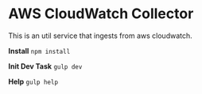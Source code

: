 # AWS CloudWatch Collector

This is an util service that ingests from aws cloudwatch.

**Install**
`npm install`

**Init Dev Task**
`gulp dev`

**Help**
`gulp help`
